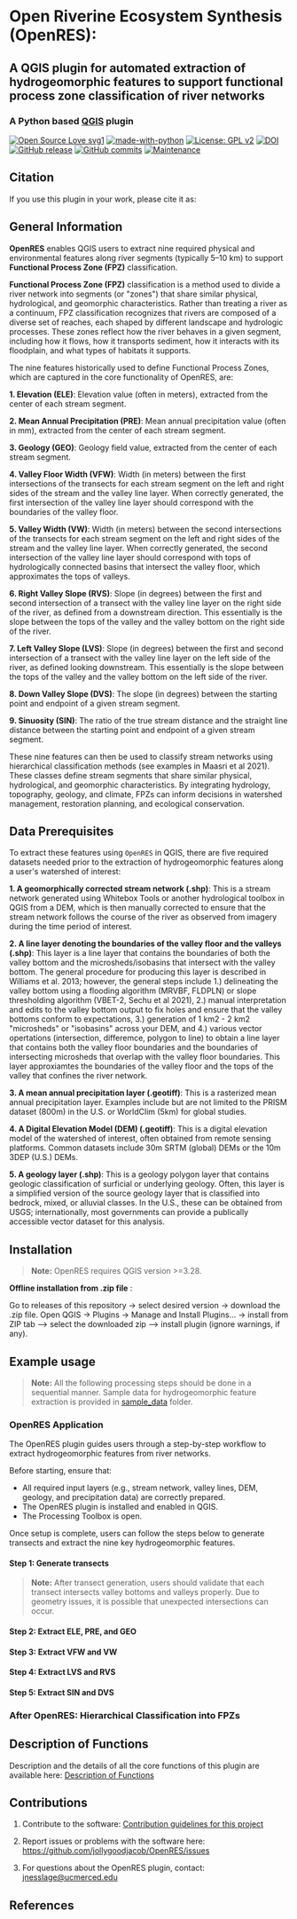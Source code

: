 # Open Riverine Ecosystem Synthesis (OpenRES):

## A QGIS plugin for automated extraction of hydrogeomorphic features to support functional process zone classification of river networks

### A Python based [QGIS](https://qgis.org/en/site/index.html) plugin 
[![Open Source Love svg1](https://badges.frapsoft.com/os/v1/open-source.svg?v=103)](https://github.com/ellerbrock/open-source-badges/)
[![made-with-python](https://img.shields.io/badge/Made%20with-Python-ffd040.svg)](https://www.python.org/)
[![License: GPL v2](https://img.shields.io/badge/License-GPL%20v2-blue.svg)](https://www.gnu.org/licenses/old-licenses/gpl-2.0.html)
[![DOI]()]()
[![GitHub release](https://img.shields.io/github/v/release/jollygoodjacob/OpenRES)](https://github.com/jollygoodjacob/OpenRES/releases)
[![GitHub commits](https://img.shields.io/github/commits-since/jollygoodjacob/OpenRES/v1.0.0)](https://github.com/jollygoodjacob/OpenRES/commits)
[![Maintenance](https://img.shields.io/badge/Maintained%3F-yes-green.svg)](https://GitHub.com/jollygoodjacob/OpenRES/graphs/commit-activity)

## Citation

If you use this plugin in your work, please cite it as:

## General Information

**OpenRES** enables QGIS users to extract nine required physical and environmental features along river segments (typically 5–10 km) to support **Functional Process Zone (FPZ)** classification. 

**Functional Process Zone (FPZ)** classification is a method used to divide a river network into segments (or "zones") that share similar physical, hydrological, and geomorphic characteristics. Rather than treating a river as a continuum, FPZ classification recognizes that rivers are composed of a diverse set of reaches, each shaped by different landscape and hydrologic processes. These zones reflect how the river behaves in a given segment, including how it flows, how it transports sediment, how it interacts with its floodplain, and what types of habitats it supports.

The nine features historically used to define Functional Process Zones, which are captured in the core functionality of OpenRES, are:

  **1.  Elevation (ELE)**: Elevation value (often in meters), extracted from the center of each stream segment.    
  
  **2.  Mean Annual Precipitation (PRE)**: Mean annual precipitation value (often in mm), extracted from the center of each stream segment.    
  
  **3.  Geology (GEO)**: Geology field value, extracted from the center of each stream segment.      
  
  **4.  Valley Floor Width (VFW)**: Width (in meters) between the first intersections of the transects for each stream segment on the left and right sides of the stream and the valley line layer. When correctly generated, the first intersection of the valley line layer should correspond with the boundaries of the valley floor.      
  
  **5.  Valley Width (VW)**: Width (in meters) between the second intersections of the transects for each stream segment on the left and right sides of the stream and the valley line layer. When correctly generated, the second intersection of the valley line layer should correspond with tops of hydrologically connected basins that intersect the valley floor, which approximates the tops of valleys. 
  
  **6.  Right Valley Slope (RVS)**: Slope (in degrees) between the first and second intersection of a transect with the valley line layer on the right side of the river, as defined from a downstream direction. This essentially is the slope between the tops of the valley and the valley bottom on the right side of the river.
  
  **7.  Left Valley Slope (LVS)**: Slope (in degrees) between the first and second intersection of a transect with the valley line layer on the left side of the river, as defined looking downstream. This essentially is the slope between the tops of the valley and the valley bottom on the left side of the river. 
  
  **8.  Down Valley Slope (DVS)**: The slope (in degrees) between the starting point and endpoint of a given stream segment.
  
  **9.  Sinuosity (SIN)**: The ratio of the true stream distance and the straight line distance between the starting point and endpoint of a given stream segment.

These nine features can then be used to classify stream networks using hierarchical classification methods (see examples in Maasri et al 2021). These classes define stream segments that share similar physical, hydrological, and geomorphic characteristics. By integrating hydrology, topography, geology, and climate, FPZs can inform decisions in watershed management, restoration planning, and ecological conservation.

## Data Prerequisites

To extract these features using `OpenRES` in QGIS, there are five required datasets needed prior to the extraction of
hydrogeomorphic features along a user's watershed of interest:

**1.  A geomorphically corrected stream network (.shp)**: This is a stream network generated using Whitebox Tools or another hydrological toolbox in QGIS from a DEM, which is then manually corrected to ensure that the stream network follows the course of the river as observed from imagery during the time period of interest.    

**2.  A line layer denoting the boundaries of the valley floor and the valleys (.shp)**: This layer is a line layer that contains the boundaries of both the valley bottom and the microsheds/isobasins that intersect with the valley bottom. The general procedure for producing this layer is described in Williams et al. 2013; however, the general steps include 1.) delineating the valley bottom using a flooding algorithm (MRVBF, FLDPLN) or slope thresholding algorithm (VBET-2, Sechu et al 2021), 2.) manual interpretation and edits to the valley bottom output to fix holes and ensure that the valley bottoms conform to expectations, 3.) generation of 1 km2 - 2 km2 "microsheds" or "isobasins" across your DEM, and 4.) various vector opertations (intersection, differemce, polygon to line) to obtain a line layer that contains both the valley floor boundaries and the boundaries of intersecting microsheds that overlap with the valley floor boundaries. This layer approxiamtes the boundaries of the valley floor and the tops of the valley that confines the river network.

**3.  A mean annual precipitation layer (.geotiff)**: This is a rasterized mean annual precipitation layer. Examples include but are not limited to the PRISM dataset (800m) in the U.S. or WorldClim (5km) for global studies.

**4.  A Digital Elevation Model (DEM) (.geotiff)**: This is a digital elevation model of the watershed of interest, often obtained from remote sensing platforms. Common datasets include 30m SRTM (global) DEMs or the 10m 3DEP (U.S.) DEMs.

**5.  A geology layer (.shp)**: This is a geology polygon layer that contains geologic classification of surficial or underlying geology. Often, this layer is a simplified version of the source geology layer that is classified into bedrock, mixed, or alluvial classes. In the U.S., these can be obtained from USGS; internationally, most governments can provide a publically accessible vector dataset for this analysis.


## Installation

> **Note:** OpenRES requires QGIS version \>=3.28.

**Offline installation from .zip file** :

Go to releases of this repository -\> select desired version -\>
download the .zip file. Open QGIS -\> Plugins -\> Manage and Install
Plugins... -\> install from ZIP tab --\> select the downloaded zip --\>
install plugin (ignore warnings, if any).

## Example usage

> **Note:** All the following processing steps should be done in a
> sequential manner. Sample data for hydrogeomorphic feature extraction
> is provided in [sample_data](/sample_data/) folder.



### OpenRES Application

The OpenRES plugin guides users through a step-by-step workflow to extract hydrogeomorphic features from river networks.

Before starting, ensure that:
- All required input layers (e.g., stream network, valley lines, DEM, geology, and precipitation data) are correctly prepared.
- The OpenRES plugin is installed and enabled in QGIS.
- The Processing Toolbox is open.

Once setup is complete, users can follow the steps below to generate transects and extract the nine key hydrogeomorphic features.

#### Step 1: Generate transects



> **Note:** After transect generation, users should validate that each
> transect intersects valley bottoms and valleys properly. Due to
> geometry issues, it is possible that unexpected intersections can
> occur.

#### Step 2: Extract ELE, PRE, and GEO

#### Step 3: Extract VFW and VW

#### Step 4: Extract LVS and RVS

#### Step 5: Extract SIN and DVS

### After OpenRES: Hierarchical Classification into FPZs

## Description of Functions

Description and the details of all the core functions of this plugin are available here: [Description of Functions](help/Functions_description.md)

## Contributions
1) Contribute to the software: [Contribution guidelines for this project](help/CONTRIBUTING.md)

2) Report issues or problems with the software here: <https://github.com/jollygoodjacob/OpenRES/issues>

3) For questions about the OpenRES plugin, contact: <jnesslage@ucmerced.edu>

## References


